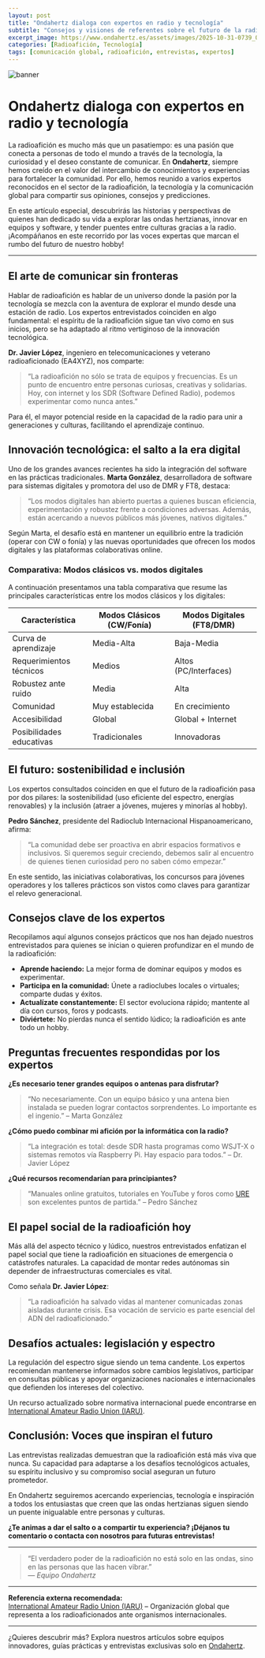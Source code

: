 ```yaml
---
layout: post
title: "Ondahertz dialoga con expertos en radio y tecnología"
subtitle: "Consejos y visiones de referentes sobre el futuro de la radioafición y la comunicación global."
excerpt_image: https://www.ondahertz.es/assets/images/2025-10-31-0739_Ondahertz_entrevista_a_expertos_del_sector.png
categories: [Radioafición, Tecnología]
tags: [comunicación global, radioafición, entrevistas, expertos]
---
```


![banner](https://www.ondahertz.es/assets/images/2025-10-31-0739_Ondahertz_entrevista_a_expertos_del_sector.png "Ilustración de equipos de radio y tecnología que representan la comunicación global en Ondahertz.")

# Ondahertz dialoga con expertos en radio y tecnología

La radioafición es mucho más que un pasatiempo: es una pasión que conecta a personas de todo el mundo a través de la tecnología, la curiosidad y el deseo constante de comunicar. En **Ondahertz**, siempre hemos creído en el valor del intercambio de conocimientos y experiencias para fortalecer la comunidad. Por ello, hemos reunido a varios expertos reconocidos en el sector de la radioafición, la tecnología y la comunicación global para compartir sus opiniones, consejos y predicciones.

En este artículo especial, descubrirás las historias y perspectivas de quienes han dedicado su vida a explorar las ondas hertzianas, innovar en equipos y software, y tender puentes entre culturas gracias a la radio. ¡Acompáñanos en este recorrido por las voces expertas que marcan el rumbo del futuro de nuestro hobby!

---

## El arte de comunicar sin fronteras

Hablar de radioafición es hablar de un universo donde la pasión por la tecnología se mezcla con la aventura de explorar el mundo desde una estación de radio. Los expertos entrevistados coinciden en algo fundamental: el espíritu de la radioafición sigue tan vivo como en sus inicios, pero se ha adaptado al ritmo vertiginoso de la innovación tecnológica.

**Dr. Javier López**, ingeniero en telecomunicaciones y veterano radioaficionado (EA4XYZ), nos comparte:

> “La radioafición no sólo se trata de equipos y frecuencias. Es un punto de encuentro entre personas curiosas, creativas y solidarias. Hoy, con internet y los SDR (Software Defined Radio), podemos experimentar como nunca antes.”

Para él, el mayor potencial reside en la capacidad de la radio para unir a generaciones y culturas, facilitando el aprendizaje continuo.

## Innovación tecnológica: el salto a la era digital

Uno de los grandes avances recientes ha sido la integración del software en las prácticas tradicionales. **Marta González**, desarrolladora de software para sistemas digitales y promotora del uso de DMR y FT8, destaca:

> “Los modos digitales han abierto puertas a quienes buscan eficiencia, experimentación y robustez frente a condiciones adversas. Además, están acercando a nuevos públicos más jóvenes, nativos digitales.”

Según Marta, el desafío está en mantener un equilibrio entre la tradición (operar con CW o fonía) y las nuevas oportunidades que ofrecen los modos digitales y las plataformas colaborativas online.

### Comparativa: Modos clásicos vs. modos digitales

A continuación presentamos una tabla comparativa que resume las principales características entre los modos clásicos y los digitales:

| Característica            | Modos Clásicos (CW/Fonía) | Modos Digitales (FT8/DMR) |
|-------------------------- |---------------------------|---------------------------|
| Curva de aprendizaje      | Media-Alta                | Baja-Media                |
| Requerimientos técnicos   | Medios                    | Altos (PC/Interfaces)     |
| Robustez ante ruido       | Media                     | Alta                      |
| Comunidad                 | Muy establecida           | En crecimiento            |
| Accesibilidad             | Global                    | Global + Internet         |
| Posibilidades educativas  | Tradicionales             | Innovadoras               |

## El futuro: sostenibilidad e inclusión

Los expertos consultados coinciden en que el futuro de la radioafición pasa por dos pilares: la sostenibilidad (uso eficiente del espectro, energías renovables) y la inclusión (atraer a jóvenes, mujeres y minorías al hobby).

**Pedro Sánchez**, presidente del Radioclub Internacional Hispanoamericano, afirma:

> “La comunidad debe ser proactiva en abrir espacios formativos e inclusivos. Si queremos seguir creciendo, debemos salir al encuentro de quienes tienen curiosidad pero no saben cómo empezar.”

En este sentido, las iniciativas colaborativas, los concursos para jóvenes operadores y los talleres prácticos son vistos como claves para garantizar el relevo generacional.

## Consejos clave de los expertos

Recopilamos aquí algunos consejos prácticos que nos han dejado nuestros entrevistados para quienes se inician o quieren profundizar en el mundo de la radioafición:

- **Aprende haciendo:** La mejor forma de dominar equipos y modos es experimentar.
- **Participa en la comunidad:** Únete a radioclubes locales o virtuales; comparte dudas y éxitos.
- **Actualízate constantemente:** El sector evoluciona rápido; mantente al día con cursos, foros y podcasts.
- **Diviértete:** No pierdas nunca el sentido lúdico; la radioafición es ante todo un hobby.

## Preguntas frecuentes respondidas por los expertos

**¿Es necesario tener grandes equipos o antenas para disfrutar?**
> “No necesariamente. Con un equipo básico y una antena bien instalada se pueden lograr contactos sorprendentes. Lo importante es el ingenio.” – Marta González

**¿Cómo puedo combinar mi afición por la informática con la radio?**
> “La integración es total: desde SDR hasta programas como WSJT-X o sistemas remotos vía Raspberry Pi. Hay espacio para todos.” – Dr. Javier López

**¿Qué recursos recomendarían para principiantes?**
> “Manuales online gratuitos, tutoriales en YouTube y foros como [URE](https://www.ure.es/) son excelentes puntos de partida.” – Pedro Sánchez

## El papel social de la radioafición hoy

Más allá del aspecto técnico y lúdico, nuestros entrevistados enfatizan el papel social que tiene la radioafición en situaciones de emergencia o catástrofes naturales. La capacidad de montar redes autónomas sin depender de infraestructuras comerciales es vital.

Como señala **Dr. Javier López**:

> “La radioafición ha salvado vidas al mantener comunicadas zonas aisladas durante crisis. Esa vocación de servicio es parte esencial del ADN del radioaficionado.”

## Desafíos actuales: legislación y espectro

La regulación del espectro sigue siendo un tema candente. Los expertos recomiendan mantenerse informados sobre cambios legislativos, participar en consultas públicas y apoyar organizaciones nacionales e internacionales que defienden los intereses del colectivo.

Un recurso actualizado sobre normativa internacional puede encontrarse en [International Amateur Radio Union (IARU)](https://www.iaru.org/).

## Conclusión: Voces que inspiran el futuro

Las entrevistas realizadas demuestran que la radioafición está más viva que nunca. Su capacidad para adaptarse a los desafíos tecnológicos actuales, su espíritu inclusivo y su compromiso social aseguran un futuro prometedor.

En Ondahertz seguiremos acercando experiencias, tecnología e inspiración a todos los entusiastas que creen que las ondas hertzianas siguen siendo un puente inigualable entre personas y culturas.

**¿Te animas a dar el salto o a compartir tu experiencia? ¡Déjanos tu comentario o contacta con nosotros para futuras entrevistas!**

---

> “El verdadero poder de la radioafición no está solo en las ondas, sino en las personas que las hacen vibrar.”  
> *— Equipo Ondahertz*

---

**Referencia externa recomendada:**  
[International Amateur Radio Union (IARU)](https://www.iaru.org/) – Organización global que representa a los radioaficionados ante organismos internacionales.

---

¿Quieres descubrir más? Explora nuestros artículos sobre equipos innovadores, guías prácticas y entrevistas exclusivas solo en [Ondahertz](https://www.ondahertz.es/).